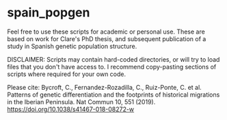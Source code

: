 # spain_popgen

Feel free to use these scripts for academic or personal use.  These are based on work for Clare's PhD thesis, and subsequent publication of a study in Spanish genetic population structure. 

DISCLAIMER: Scripts may contain hard-coded directories, or will try to load files that you don't have access to. I recommend copy-pasting sections of scripts where required for your own code.

Please cite: 
Bycroft, C., Fernandez-Rozadilla, C., Ruiz-Ponte, C. et al. Patterns of genetic differentiation and the footprints of historical migrations in the Iberian Peninsula. Nat Commun 10, 551 (2019). https://doi.org/10.1038/s41467-018-08272-w

